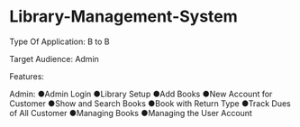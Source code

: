 # Library-Management-System
Type Of Application: B to B

Target Audience: Admin

Features:

Admin:
●Admin Login
●Library Setup
●Add Books
●New Account for Customer
●Show and Search Books
●Book with Return Type
●Track Dues of All Customer
●Managing Books
●Managing the User Account
